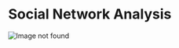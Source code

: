 # Social Network Analysis
![Image not found](https://github.com/jurelou/SNA/blob/master/docs/architecture.png  "Architecture")
